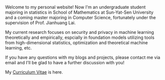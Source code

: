 Welcome to my personal website! Now I'm an undergraduate student majoring in statistics in School of Mathematics at Sun-Yat-Sen University and a coming master majoring in Computer Science, fortunately under the supervision of Prof. Jianhuang Lai.

My current research focuses on security and privacy in machine learning theoretically and empirically, espcially in foundation models utilizing tools from high-dimensional statistics, optimization and theoretical machine learning, etc.

If you have any questions with my blogs and projects, please contact me via email and I'll be glad to have a further discussion with you!

My [Curriculum Vitae](https://github.com/Forshining/forshining.github.io/files/11175649/SYSU_CV_Zihui_Weng.pdf) is here.
